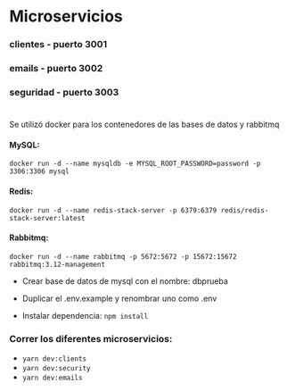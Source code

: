 # Microservicios

### clientes - puerto 3001

### emails - puerto 3002

### seguridad - puerto 3003
#

 Se utilizó docker para los contenedores de las bases de datos y rabbitmq

#### MySQL:

```
docker run -d --name mysqldb -e MYSQL_ROOT_PASSWORD=password -p 3306:3306 mysql
```

#### Redis:

```
docker run -d --name redis-stack-server -p 6379:6379 redis/redis-stack-server:latest
```

#### Rabbitmq:

```
docker run -d --name rabbitmq -p 5672:5672 -p 15672:15672 rabbitmq:3.12-management
```

- Crear base de datos de mysql con el nombre: dbprueba

- Duplicar el .env.example y renombrar uno como .env

- Instalar dependencia: ```npm install```

### Correr los diferentes microservicios:
- ```yarn dev:clients```
- ```yarn dev:security```
- ```yarn dev:emails```


